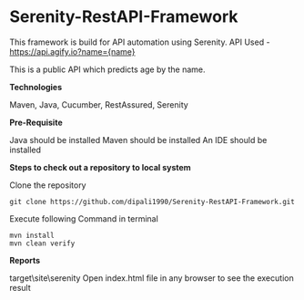 # Serenity-RestAPI-Framework
This framework is build for API automation using Serenity.
API Used - https://api.agify.io?name={name}

This is a public API which predicts age by the name.

**Technologies**

Maven, Java, Cucumber, RestAssured, Serenity

**Pre-Requisite**

Java should be installed
Maven should be installed 
An IDE should be installed

**Steps to check out a repository to local system**

Clone the repository

    git clone https://github.com/dipali1990/Serenity-RestAPI-Framework.git

Execute following Command in terminal 
    
    mvn install
    mvn clean verify

**Reports**

target\site\serenity
Open index.html file in any browser to see the execution result

